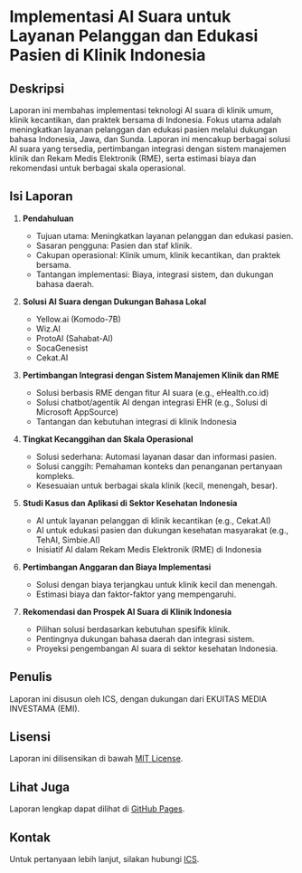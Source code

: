 # Implementasi AI Suara untuk Layanan Pelanggan dan Edukasi Pasien di Klinik Indonesia

## Deskripsi
Laporan ini membahas implementasi teknologi AI suara di klinik umum, klinik kecantikan, dan praktek bersama di Indonesia. Fokus utama adalah meningkatkan layanan pelanggan dan edukasi pasien melalui dukungan bahasa Indonesia, Jawa, dan Sunda. Laporan ini mencakup berbagai solusi AI suara yang tersedia, pertimbangan integrasi dengan sistem manajemen klinik dan Rekam Medis Elektronik (RME), serta estimasi biaya dan rekomendasi untuk berbagai skala operasional.

## Isi Laporan
1. **Pendahuluan**
   - Tujuan utama: Meningkatkan layanan pelanggan dan edukasi pasien.
   - Sasaran pengguna: Pasien dan staf klinik.
   - Cakupan operasional: Klinik umum, klinik kecantikan, dan praktek bersama.
   - Tantangan implementasi: Biaya, integrasi sistem, dan dukungan bahasa daerah.

2. **Solusi AI Suara dengan Dukungan Bahasa Lokal**
   - Yellow.ai (Komodo-7B)
   - Wiz.AI
   - ProtoAI (Sahabat-AI)
   - SocaGenesist
   - Cekat.AI

3. **Pertimbangan Integrasi dengan Sistem Manajemen Klinik dan RME**
   - Solusi berbasis RME dengan fitur AI suara (e.g., eHealth.co.id)
   - Solusi chatbot/agentik AI dengan integrasi EHR (e.g., Solusi di Microsoft AppSource)
   - Tantangan dan kebutuhan integrasi di klinik Indonesia

4. **Tingkat Kecanggihan dan Skala Operasional**
   - Solusi sederhana: Automasi layanan dasar dan informasi pasien.
   - Solusi canggih: Pemahaman konteks dan penanganan pertanyaan kompleks.
   - Kesesuaian untuk berbagai skala klinik (kecil, menengah, besar).

5. **Studi Kasus dan Aplikasi di Sektor Kesehatan Indonesia**
   - AI untuk layanan pelanggan di klinik kecantikan (e.g., Cekat.AI)
   - AI untuk edukasi pasien dan dukungan kesehatan masyarakat (e.g., TehAI, Simbie.AI)
   - Inisiatif AI dalam Rekam Medis Elektronik (RME) di Indonesia

6. **Pertimbangan Anggaran dan Biaya Implementasi**
   - Solusi dengan biaya terjangkau untuk klinik kecil dan menengah.
   - Estimasi biaya dan faktor-faktor yang mempengaruhi.

7. **Rekomendasi dan Prospek AI Suara di Klinik Indonesia**
   - Pilihan solusi berdasarkan kebutuhan spesifik klinik.
   - Pentingnya dukungan bahasa daerah dan integrasi sistem.
   - Proyeksi pengembangan AI suara di sektor kesehatan Indonesia.

## Penulis
Laporan ini disusun oleh ICS, dengan dukungan dari EKUITAS MEDIA INVESTAMA (EMI).

## Lisensi
Laporan ini dilisensikan di bawah [MIT License](LICENSE).

## Lihat Juga
Laporan lengkap dapat dilihat di [GitHub Pages](https://nusantaraja.github.io/AIV-FASKES/).

## Kontak
Untuk pertanyaan lebih lanjut, silakan hubungi [ICS](mailto:ics@iname.com).